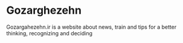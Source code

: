 # Gozarghezehn
Gozargahezehn.ir is a website about news, train and tips for a better thinking, recognizing and deciding
